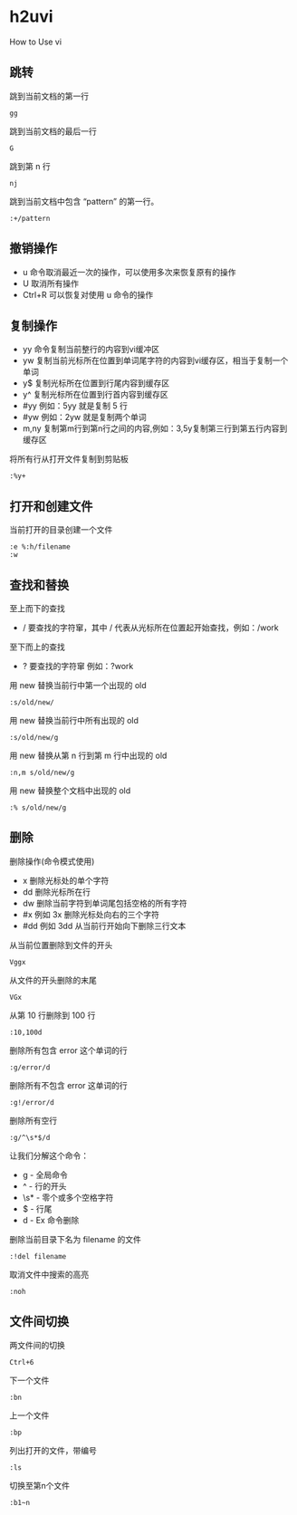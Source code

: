 # h2uvi
How to Use vi

## 跳转

跳到当前文档的第一行
```text
gg
```

跳到当前文档的最后一行
```text
G
```

跳到第 n 行
```
nj
```


跳到当前文档中包含 “pattern” 的第一行。

```text
:+/pattern
```

## 撤销操作

- u 命令取消最近一次的操作，可以使用多次来恢复原有的操作
- U 取消所有操作
- Ctrl+R 可以恢复对使用 u 命令的操作

## 复制操作

- yy 命令复制当前整行的内容到vi缓冲区
- yw 复制当前光标所在位置到单词尾字符的内容到vi缓存区，相当于复制一个单词
- y$ 复制光标所在位置到行尾内容到缓存区
- y^ 复制光标所在位置到行首内容到缓存区
- #yy 例如：5yy 就是复制 5 行
- #yw 例如：2yw 就是复制两个单词
- m,ny 复制第m行到第n行之间的内容,例如：3,5y复制第三行到第五行内容到缓存区

将所有行从打开文件复制到剪贴板

```text
:%y+
```
## 打开和创建文件

当前打开的目录创建一个文件

```text
:e %:h/filename
:w
```

## 查找和替换

至上而下的查找

- / 要查找的字符窜，其中 / 代表从光标所在位置起开始查找，例如：/work

至下而上的查找

- ? 要查找的字符窜 例如：?work

用 new 替换当前行中第一个出现的 old
```text
:s/old/new/
```

用 new 替换当前行中所有出现的 old
```text
:s/old/new/g
```

用 new 替换从第 n 行到第 m 行中出现的 old
```text
:n,m s/old/new/g
```

用 new 替换整个文档中出现的 old
```text
:% s/old/new/g
```
## 删除

删除操作(命令模式使用)

- x 删除光标处的单个字符
- dd 删除光标所在行
- dw 删除当前字符到单词尾包括空格的所有字符
- #x 例如 3x 删除光标处向右的三个字符
- #dd 例如 3dd 从当前行开始向下删除三行文本

从当前位置删除到文件的开头

```text
Vggx
```

从文件的开头删除的末尾

```text
VGx
```

从第 10 行删除到 100 行

```text
:10,100d
```

删除所有包含 error 这个单词的行

```text
:g/error/d
```
删除所有不包含 error 这单词的行

```text
:g!/error/d
```

删除所有空行

```text
:g/^\s*$/d
```
让我们分解这个命令：

- g - 全局命令
- ^ - 行的开头
- \s* - 零个或多个空格字符
- $ - 行尾
- d - Ex 命令删除

删除当前目录下名为 filename 的文件

```text
:!del filename
```

取消文件中搜索的高亮

```text
:noh
```

## 文件间切换

两文件间的切换
```text
Ctrl+6
```

下一个文件
```text
:bn      
```

上一个文件
```text
:bp      
```

列出打开的文件，带编号
```text
:ls       
```

切换至第n个文件
```text
:b1~n  
```
